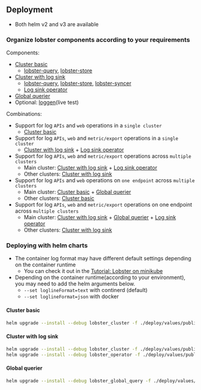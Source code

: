 ## Deployment

- Both helm v2 and v3 are available

### Organize lobster components according to your requirements

Components:
- [Cluster basic](../deploy/values/public/lobster-cluster_basic.yaml)
  - [lobster-query](./design/lobster_query.md), [lobster-store](./design/lobster_store.md)
- [Cluster with log sink](../deploy/values/public/lobster-cluster_logsink-extension.yaml)
  -  [lobster-query](./design/lobster_query.md), [lobster-store](./design/lobster_store.md), [lobster-syncer](./design/log_sink.md)
  - [Log sink operator](../deploy/values/public/lobster-operator.yaml)
- [Global querier](../deploy/values/public/lobster-global-query.yaml)
- Optional: [loggen](./design/loggen.md)(live test)

Combinations:

- Support for log `APIs` and `web` operations in a `single cluster`
  - [Cluster basic](../deploy/values/public/lobster-cluster_basic.yaml)
- Support for log `APIs`, `web` and `metric/export` operations in a `single cluster`
  - [Cluster with log sink](../deploy/values/public/lobster-cluster_logsink-extension.yaml) + [Log sink operator](../deploy/values/public/lobster-operator.yaml)
- Support for log `APIs`, `web` and `metric/export` operations across `multiple clusters`
  - Main cluster: [Cluster with log sink](../deploy/values/public/lobster-cluster_logsink-extension.yaml) + [Log sink operator](../deploy/values/public/lobster-operator.yaml)
  - Other clusters: [Cluster with log sink](../deploy/values/public/lobster-cluster_logsink-extension.yaml)
- Support for log `APIs` and `web` operations on `one endpoint` across `multiple clusters`
  - Main cluster: [Cluster basic](../deploy/values/public/lobster-cluster_basic.yaml) + [Global querier](../deploy/values/public/lobster-global-query.yaml)
  - Other clusters: [Cluster basic](../deploy/values/public/lobster-cluster_basic.yaml)
- Support for log `APIs`, `web` and `metric/export` operations on one endpoint across `multiple clusters`
  - Main cluster: [Cluster with log sink](../deploy/values/public/lobster-cluster_logsink-extension.yaml) + [Global querier](../deploy/values/public/lobster-global-query.yaml) + [Log sink operator](../deploy/values/public/lobster-operator.yaml)
  - Other clusters: [Cluster with log sink](../deploy/values/public/lobster-cluster_logsink-extension.yaml)


### Deploying with helm charts

- The container log format may have different default settings depending on the container runtime
  - You can check it out in the [Tutorial: Lobster on minikube](tutorial.md)
- Depending on the container runtime(according to your environment), you may need to add the helm arguments below.
  - `--set loglineFormat=text` with continerd (default)
  - `--set loglineFormat=json` with docker

#### Cluster basic

```bash
helm upgrade --install --debug lobster_cluster -f ./deploy/values/public/lobster-cluster_basic.yaml 
```

#### Cluster with log sink
```bash
helm upgrade --install --debug lobster_cluster -f ./deploy/values/public/lobster-cluster_logsink-extension.yaml 
helm upgrade --install --debug lobster_operator -f ./deploy/values/public/lobster-operator.yaml 
```

#### Global querier

```bash
helm upgrade --install --debug lobster_global_query -f ./deploy/values/public/lobster-global-query.yaml
```
